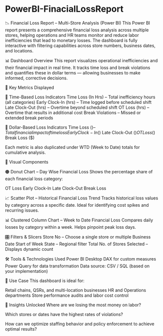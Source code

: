 # PowerBI-FinacialLossReport

📉 Financial Loss Report – Multi-Store Analysis (Power BI)
This Power BI report presents a comprehensive financial loss analysis across multiple stores, helping operations and HR teams monitor and reduce labor inefficiencies that lead to monetary losses. The dashboard is fully interactive with filtering capabilities across store numbers, business dates, and locations.

📊 Dashboard Overview
This report visualizes operational inefficiencies and their financial impact in real time. It tracks time loss and break violations and quantifies these in dollar terms — allowing businesses to make informed, corrective decisions.

📌 Key Metrics Displayed

🔹 Time-Based Loss Indicators
Time Loss (In Hrs) – Total inefficiency hours (all categories)
Early Clock-In (hrs) – Time logged before scheduled shift
Late Clock-Out (hrs) – Overtime beyond scheduled shift
OT Loss (hrs) – Overtime that results in additional cost
Break Violations – Missed or extended break periods

🔹 Dollar-Based Loss Indicators
Time Loss ($) – Total financial impact of time loss
Early Clock-In ($)
Late Clock-Out ($)
OT Loss ($)
Break Loss ($)

Each metric is also duplicated under WTD (Week to Date) totals for cumulative analysis.

🧠 Visual Components

🟠 Donut Chart – Day Wise Financial Loss
Shows the percentage share of each financial loss category:

OT Loss
Early Clock-In
Late Clock-Out
Break Loss

📈 Scatter Plot – Historical Financial Loss Trend
Tracks historical loss values by category across a specific date.
Ideal for identifying cost spikes and recurring issues.

📊 Clustered Column Chart – Week to Date Financial Loss
Compares daily losses by category within a week.
Helps pinpoint peak loss days.

🎛️ Filters & Slicers
Store No – Choose a single store or multiple
Business Date
Start of Week
State – Regional filter
Total No. of Stores Selected – Displays dynamic count

🛠️ Tools & Technologies Used
Power BI Desktop
DAX for custom measures
Power Query for data transformation
Data source: CSV / SQL (based on your implementation)

🎯 Use Case
This dashboard is ideal for:

Retail chains, QSRs, and multi-location businesses
HR and Operations departments
Store performance audits and labor cost control

📌 Insights Unlocked
Where are we losing the most money on labor?

Which stores or dates have the highest rates of violations?

How can we optimize staffing behavior and policy enforcement to achieve optimal results?
